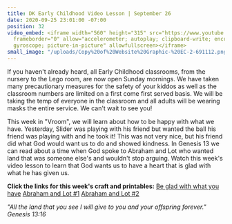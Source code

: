 ```yaml
---
title: DK Early Childhood Video Lesson | September 26
date: 2020-09-25 23:01:00 -07:00
position: 32
video_embed: <iframe width="560" height="315" src="https://www.youtube.com/embed/UHF7MAy-e2E"
  frameborder="0" allow="accelerometer; autoplay; clipboard-write; encrypted-media;
  gyroscope; picture-in-picture" allowfullscreen></iframe>
small_image: "/uploads/Copy%20of%20Website%20Graphic-%20EC-2-691112.png"
---
```


If you haven't already heard, all Early Childhood classrooms, from the nursery to the Lego room, are now open Sunday mornings. We have taken many precautionary measures for the safety of your kiddos as well as the classroom numbers are limited on a first come first served basis. We will be taking the temp of everyone in the classroom and all adults will be wearing masks the entire service. We can't wait to see you!

This week in "Vroom", we will learn about how to be happy with what we have. Yesterday, Slider was playing with his friend but wanted the ball his friend was playing with and he took it! This was not very nice, but his friend did what God would want us to do and showed kindness. In Genesis 13 we can read about a time when God spoke to Abraham and Lot who wanted land that was someone else's and wouldn't stop arguing. Watch this week's video lesson to learn that God wants us to have a heart that is glad with what he has given us.

**Click the links for this week's craft and printables:**
[Be glad with what you have](https://drive.google.com/file/d/1Vvm2Q-0P8fNNxy6glu8eKeNQPaQtGB3-/view?usp=sharing)
[Abraham and Lot #1](https://drive.google.com/file/d/1ob9qjUzoo5Psk7FCrXHuFlRpWhxhaJDl/view?usp=sharing)
[Abraham and Lot #2](https://drive.google.com/file/d/1Keu0v4OEREnPxbgqJzqfkPiosO7O8GQ0/view?usp=sharing)

*"All the land that you see I will give to you and your offspring forever." Genesis 13:16*